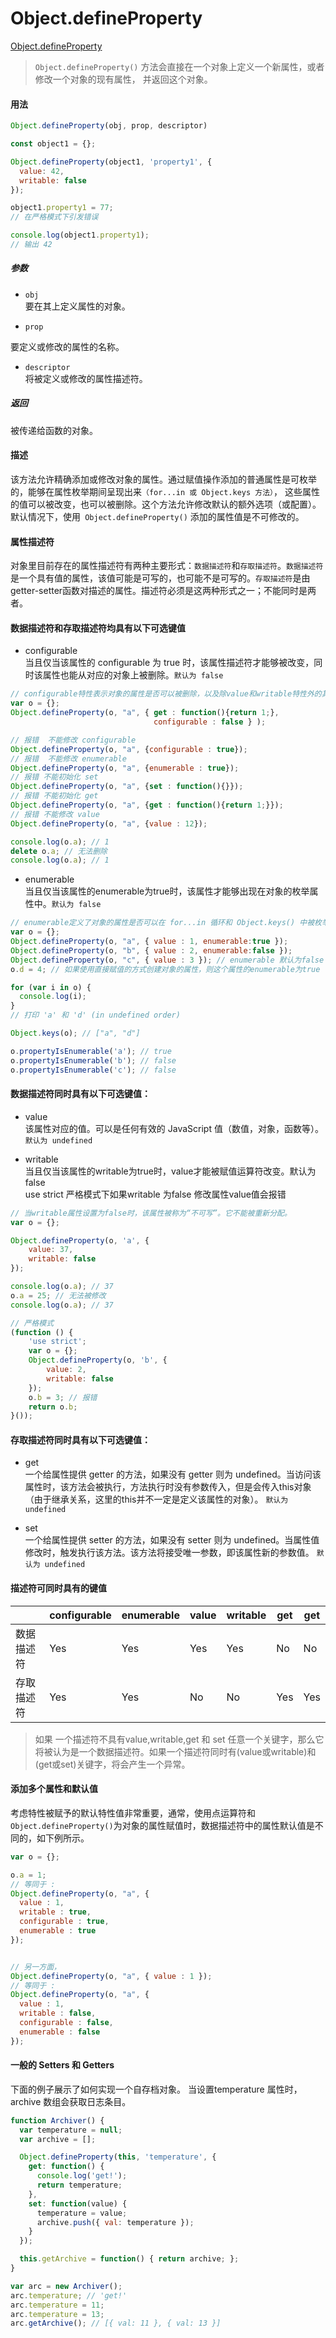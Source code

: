 # Object.defineProperty

[Object.defineProperty](https://developer.mozilla.org/zh-CN/docs/Web/JavaScript/Reference/Global_Objects/Object/defineProperty)

> `Object.defineProperty()` 方法会直接在一个对象上定义一个新属性，或者修改一个对象的现有属性， 并返回这个对象。

#### 用法

```js
Object.defineProperty(obj, prop, descriptor)
```

```js
const object1 = {};

Object.defineProperty(object1, 'property1', {
  value: 42,
  writable: false
});

object1.property1 = 77;
// 在严格模式下引发错误

console.log(object1.property1);
// 输出 42
```

##### 参数

* `obj`  
要在其上定义属性的对象。

* `prop`  

要定义或修改的属性的名称。

* `descriptor`  
将被定义或修改的属性描述符。

##### 返回

 被传递给函数的对象。




 #### 描述

 该方法允许精确添加或修改对象的属性。通过赋值操作添加的普通属性是可枚举的，能够在属性枚举期间呈现出来`（for...in 或 Object.keys 方法）`， 这些属性的值可以被改变，也可以被删除。这个方法允许修改默认的额外选项（或配置）。默认情况下，使用` Object.defineProperty()` 添加的属性值是不可修改的。




 #### 属性描述符

 对象里目前存在的属性描述符有两种主要形式：`数据描述符`和`存取描述符`。`数据描述符`是一个具有值的属性，该值可能是可写的，也可能不是可写的。`存取描述符`是由getter-setter函数对描述的属性。描述符必须是这两种形式之一；不能同时是两者。



 #### 数据描述符和存取描述符均具有以下可选键值

* configurable  
当且仅当该属性的 configurable 为 true 时，该属性描述符才能够被改变，同时该属性也能从对应的对象上被删除。`默认为 false`
```js
// configurable特性表示对象的属性是否可以被删除，以及除value和writable特性外的其他特性是否可以被修改。
var o = {};
Object.defineProperty(o, "a", { get : function(){return 1;}, 
                                configurable : false } );

// 报错  不能修改 configurable
Object.defineProperty(o, "a", {configurable : true}); 
// 报错  不能修改 enumerable
Object.defineProperty(o, "a", {enumerable : true}); 
// 报错 不能初始化 set
Object.defineProperty(o, "a", {set : function(){}}); 
// 报错 不能初始化 get
Object.defineProperty(o, "a", {get : function(){return 1;}});
// 报错 不能修改 value
Object.defineProperty(o, "a", {value : 12});

console.log(o.a); // 1
delete o.a; // 无法删除
console.log(o.a); // 1
```
* enumerable  
当且仅当该属性的enumerable为true时，该属性才能够出现在对象的枚举属性中。`默认为 false`
```js
// enumerable定义了对象的属性是否可以在 for...in 循环和 Object.keys() 中被枚举。
var o = {};
Object.defineProperty(o, "a", { value : 1, enumerable:true });
Object.defineProperty(o, "b", { value : 2, enumerable:false });
Object.defineProperty(o, "c", { value : 3 }); // enumerable 默认为false
o.d = 4; // 如果使用直接赋值的方式创建对象的属性，则这个属性的enumerable为true

for (var i in o) {    
  console.log(i);  
}
// 打印 'a' 和 'd' (in undefined order)

Object.keys(o); // ["a", "d"]

o.propertyIsEnumerable('a'); // true
o.propertyIsEnumerable('b'); // false
o.propertyIsEnumerable('c'); // false
```



#### 数据描述符同时具有以下可选键值：

* value  
该属性对应的值。可以是任何有效的 JavaScript 值（数值，对象，函数等）。`默认为 undefined`

* writable  
当且仅当该属性的writable为true时，value才能被赋值运算符改变。<span class="vp-danger-text">默认为 false</span>  
<span class="vp-warning-text">use strict 严格模式下如果writable 为false 修改属性value值会报错</span>  

```js
// 当writable属性设置为false时，该属性被称为“不可写”。它不能被重新分配。
var o = {};

Object.defineProperty(o, 'a', {
    value: 37,
    writable: false
});

console.log(o.a); // 37
o.a = 25; // 无法被修改
console.log(o.a); // 37

// 严格模式
(function () {
    'use strict';
    var o = {};
    Object.defineProperty(o, 'b', {
        value: 2,
        writable: false
    });
    o.b = 3; // 报错
    return o.b;
}());
```



#### 存取描述符同时具有以下可选键值：

* get  
一个给属性提供 getter 的方法，如果没有 getter 则为 undefined。当访问该属性时，该方法会被执行，方法执行时没有参数传入，但是会传入this对象（由于继承关系，这里的this并不一定是定义该属性的对象）。
`默认为 undefined`

* set  
一个给属性提供 setter 的方法，如果没有 setter 则为 undefined。当属性值修改时，触发执行该方法。该方法将接受唯一参数，即该属性新的参数值。
`默认为 undefined`



#### 描述符可同时具有的键值

| | configurable | enumerable | value  | writable | get | get |
| ----| ---- |----|----|----|----|----|
|数据描述符| Yes |Yes|Yes|Yes|No|No|
|存取描述符| Yes |Yes|No|No|Yes|Yes|



> 如果 一个描述符不具有value,writable,get 和 set 任意一个关键字，那么它将被认为是一个数据描述符。如果一个描述符同时有(value或writable)和(get或set)关键字，将会产生一个异常。



####  添加多个属性和默认值

考虑特性被赋予的默认特性值非常重要，通常，使用点运算符和`Object.defineProperty()`为对象的属性赋值时，数据描述符中的属性默认值是不同的，如下例所示。

```js
var o = {};

o.a = 1;
// 等同于 :
Object.defineProperty(o, "a", {
  value : 1,
  writable : true,
  configurable : true,
  enumerable : true
});


// 另一方面，
Object.defineProperty(o, "a", { value : 1 });
// 等同于 :
Object.defineProperty(o, "a", {
  value : 1,
  writable : false,
  configurable : false,
  enumerable : false
});
```



#### 一般的 Setters 和 Getters

下面的例子展示了如何实现一个自存档对象。 当设置temperature 属性时，archive 数组会获取日志条目。
```js
function Archiver() {
  var temperature = null;
  var archive = [];

  Object.defineProperty(this, 'temperature', {
    get: function() {
      console.log('get!');
      return temperature;
    },
    set: function(value) {
      temperature = value;
      archive.push({ val: temperature });
    }
  });

  this.getArchive = function() { return archive; };
}

var arc = new Archiver();
arc.temperature; // 'get!'
arc.temperature = 11;
arc.temperature = 13;
arc.getArchive(); // [{ val: 11 }, { val: 13 }]
```